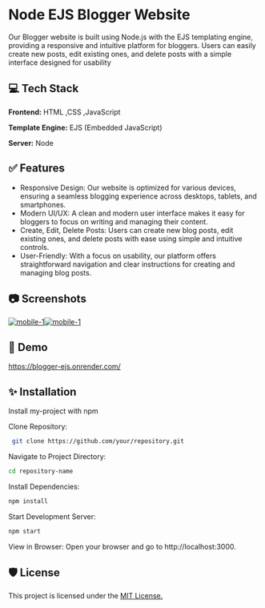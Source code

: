 
# Node EJS Blogger Website

Our Blogger website is built using Node.js with the EJS templating engine, providing a responsive and intuitive platform for bloggers. Users can easily create new posts, edit existing ones, and delete posts with a simple interface designed for usability


## 💻 Tech Stack

**Frontend:** HTML ,CSS ,JavaScript

**Template Engine:** EJS (Embedded JavaScript)

**Server:** Node



## ✅ Features

- Responsive Design: Our website is optimized for various devices, ensuring a seamless blogging experience across desktops, tablets, and smartphones.
- Modern UI/UX: A clean and modern user interface makes it easy for bloggers to focus on writing and managing their content.
- Create, Edit, Delete Posts: Users can create new blog posts, edit existing ones, and delete posts with ease using simple and intuitive controls.
- User-Friendly: With a focus on usability, our platform offers straightforward navigation and clear instructions for creating and managing blog posts.


## 📷 Screenshots

<a href="https://imgbb.com/"><img src="https://i.ibb.co/QYXVvJD/mobile-1.png" alt="mobile-1" border="0"></a><a href="https://imgbb.com/"><img src="https://i.ibb.co/WGqK4Fv/mobile-1.png" alt="mobile-1" border="0"></a>



## 🚀 Demo

https://blogger-ejs.onrender.com/


## ✨ Installation

Install my-project with npm

Clone Repository:

```bash
 git clone https://github.com/your/repository.git
```

Navigate to Project Directory:
 ```bash   
 cd repository-name

 ```

Install Dependencies:
 ```bash   
 npm install

 ```

Start Development Server:
```bash   
npm start


 ```
View in Browser:
Open your browser and go to http://localhost:3000.
    
## 🛡️ License

This project is licensed under the [MIT License.](https://choosealicense.com/licenses/mit/)

